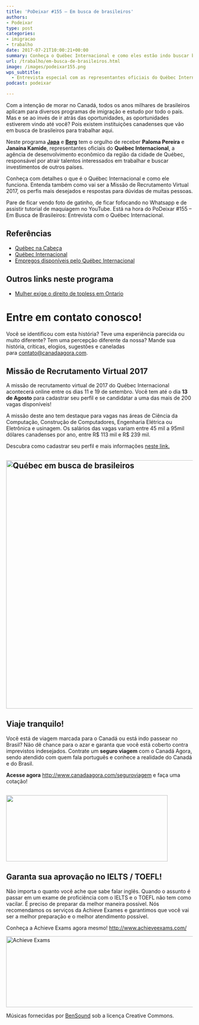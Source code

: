 ```yaml
---
title: 'PoDeixar #155 – Em busca de brasileiros'
authors:
- Podeixar
type: post
categories:
- imigracao
- trabalho
date: 2017-07-21T10:00:21+00:00
summary: Conheça o Québec Internacional e como eles estão indo buscar brasileiros para trabalhar no Canadá!
url: /trabalho/em-busca-de-brasileiros.html
image: /images/podeixar155.png
wps_subtitle:
  - Entrevista especial com as representantes oficiais do Québec Internacional
podcast: podeixar

---
```

Com a intenção de morar no Canadá, todos os anos milhares de brasileiros aplicam para diversos programas de imigração e estudo por todo o país. Mas e se ao invés de ir atrás das oportunidades, as oportunidades estiverem vindo até você? Pois existem instituições canadenses que vão em busca de brasileiros para trabalhar aqui.

Neste programa [**Japa**][1] e [**Berg**][2] tem o orgulho de receber **Paloma Pereira** e **Janaína Kamide**, representantes oficiais do **Québec Internacional**, a agência de desenvolvimento econômico da região da cidade de Québec, responsável por atrair talentos interessados em trabalhar e buscar investimentos de outros países.

Conheça com detalhes o que é o Québec Internacional e como ele funciona. Entenda também como vai ser a Missão de Recrutamento Virtual 2017, os perfis mais desejados e respostas para dúvidas de muitas pessoas.

Pare de ficar vendo foto de gatinho, de ficar fofocando no Whatsapp e de assistir tutorial de maquiagem no YouTube. Está na hora do PoDeixar #155 &#8211; Em Busca de Brasileiros: Entrevista com o Québec Internacional.



## Referências

  * <a href="http://www.quebecnacabeca.com/" target="_blank" rel="noopener">Québec na Cabeça</a>
  * <a href="http://www.quebecinternational.ca/" target="_blank" rel="noopener">Québec Internacional</a>
  * <a href="http://www.quebecentete.com/pt/trabalhar-na-cidade-de-quebec/empregos-dispon%C3%ADveis/" target="_blank" rel="noopener">Empregos disponíveis pelo Québec Internacional</a>

## Outros links neste programa

  * <a href="http://www.cbc.ca/news/canada/ottawa/cornwall-topless-policy-ontario-human-rights-1.4199992" target="_blank" rel="noopener">Mulher exige o direito de topless em Ontario</a>

# Entre em contato conosco!

Você se identificou com esta história? Teve uma experiência parecida ou muito diferente? Tem uma percepção diferente da nossa? Mande sua história, críticas, elogios, sugestões e caneladas para <contato@canadaagora.com>.

## Missão de Recrutamento Virtual 2017

A missão de recrutamento virtual de 2017 do Québec Internacional acontecerá online entre os dias 11 e 19 de setembro. Você tem até o dia **13 de Agosto** para cadastrar seu perfil e se candidatar a uma das mais de 200 vagas disponíveis!

A missão deste ano tem destaque para vagas nas áreas de Ciência da Computação, Construção de Computadores, Engenharia Elétrica ou Eletrônica e usinagem. Os salários das vagas variam entre 45 mil a 95mil dólares canadenses por ano, entre R$ 113 mil e R$ 239 mil.

Descubra como cadastrar seu perfil e mais informações <a href="http://www.quebecentete.com/pt/trabalhar-na-cidade-de-quebec/missoes-para-selecao-de-pessoal/miss%C3%A3o-de-recrutamento-2017/" target="_blank" rel="noopener">neste link.</a>

## <a href="http://www.quebecentete.com/pt/trabalhar-na-cidade-de-quebec/missoes-para-selecao-de-pessoal/miss%C3%A3o-de-recrutamento-2017/" target="_blank" rel="noopener"><img class="aligncenter size-full wp-image-9155" src="https://www.canadaagora.com/wp-content/uploads/podeixar155.png" alt="Québec em busca de brasileiros" width="1188" height="671" srcset="https://www.canadaagora.com/wp-content/uploads/podeixar155.png 1188w, https://www.canadaagora.com/wp-content/uploads/podeixar155-470x265.png 470w, https://www.canadaagora.com/wp-content/uploads/podeixar155-970x548.png 970w, https://www.canadaagora.com/wp-content/uploads/podeixar155-192x108.png 192w, https://www.canadaagora.com/wp-content/uploads/podeixar155-384x216.png 384w, https://www.canadaagora.com/wp-content/uploads/podeixar155-364x205.png 364w, https://www.canadaagora.com/wp-content/uploads/podeixar155-728x410.png 728w, https://www.canadaagora.com/wp-content/uploads/podeixar155-561x316.png 561w, https://www.canadaagora.com/wp-content/uploads/podeixar155-758x428.png 758w, https://www.canadaagora.com/wp-content/uploads/podeixar155-608x343.png 608w, https://www.canadaagora.com/wp-content/uploads/podeixar155-1152x651.png 1152w" sizes="(max-width: 1188px) 100vw, 1188px" /></a>

## Viaje tranquilo!

Você está de viagem marcada para o Canadá ou está indo passear no Brasil? Não dê chance para o azar e garanta que você está coberto contra imprevistos indesejados. Contrate um **seguro viagem** com o Canadá Agora, sendo atendido com quem fala português e conhece a realidade do Canadá e do Brasil.

**Acesse agora** <http://www.canadaagora.com/seguroviagem> e faça uma cotação!

## [<img class="aligncenter size-full wp-image-7837" src="https://www.canadaagora.com/wp-content/uploads/seguro-viagem-logo.png" alt="" width="436" height="179" />][3]

## Garanta sua aprovação no IELTS / TOEFL!

Não importa o quanto você ache que sabe falar inglês. Quando o assunto é passar em um exame de proficiência com o IELTS e o TOEFL não tem como vacilar. É preciso de preparar da melhor maneira possível. Nós recomendamos os serviços da Achieve Exames e garantimos que você vai ser a melhor preparação e o melhor atendimento possível.

Conheça a Achieve Exams agora mesmo! <a href="http://www.achieveexams.com/" target="_blank" rel="noopener noreferrer">http://www.achieveexams.com/</a>

<a href="http://www.achieveexams.com/" target="_blank" rel="noopener"><img class="aligncenter size-full wp-image-9156" src="https://www.canadaagora.com/wp-content/uploads/achieve-exams.png" alt="Achieve Exams" width="892" height="192" srcset="https://www.canadaagora.com/wp-content/uploads/achieve-exams.png 892w, https://www.canadaagora.com/wp-content/uploads/achieve-exams-470x101.png 470w, https://www.canadaagora.com/wp-content/uploads/achieve-exams-364x78.png 364w, https://www.canadaagora.com/wp-content/uploads/achieve-exams-758x163.png 758w, https://www.canadaagora.com/wp-content/uploads/achieve-exams-608x131.png 608w" sizes="(max-width: 892px) 100vw, 892px" /></a>

Músicas fornecidas por <a href="http://www.bensound.com/" target="_blank" rel="noopener noreferrer">BenSound</a> sob a licença Creative Commons.

 [1]: https://www.canadaagora.com/japa
 [2]: https://www.canadaagora.com/berg
 [3]: http://www.canadaagora.com/seguroviagem